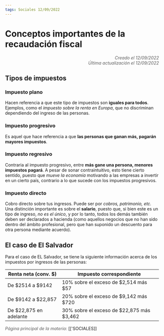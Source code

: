 ```yaml
---
tags: Sociales 12/09/2022
---
```


# Conceptos importantes de la recaudación fiscal
<div style="text-align: right; opacity: 0.7; font-style: italic;">Creado el 12/09/2022</div>
<div style="text-align: right; opacity: 0.7; font-style: italic;">Última actualización el 12/09/2022</div>

## Tipos de impuestos

### Impuesto plano
Hacen referencia a que este tipo de impuestos son **iguales para todos**. Ejemplos, como el *impuesto sobre la renta en Europa*, que no discriminan dependiendo del ingreso de las personas.

### Impuesto progresivo
Es aquel que hace referencia a que **las personas que ganan más, pagarán mayores impuestos**.

### Impuesto regresivo
Contraria al impuesto progresivo, entre **más gane una persona, menores impuestos pagará**. A pesar de sonar contraintuitivo, esto tiene cierto sentido, puesto que *mueve la economía* motivando a las empresas a invertir en un cierto país, contrario a lo que sucede con los impuestos progresivos.

### Impuesto directo
Cobro directo sobre tus ingresos. Puede ser por *cobros, patrimonio, etc.* Una distinción importante es sobre el **salario**, puesto que, si bien este es un tipo de ingreso, *no es el único*, y por lo tanto, todos los demás también deben ser declarados a hacienda (como aquellos negocios que no han sido dentro del ámbito profesional, pero que han suponido un descuento para otra persona mediante acuerdo).

## El caso de El Salvador

Para el caso de EL Salvador, se tiene la siguiente información acerca de los impuestos por ingresos de las personas:

| Renta neta (conv. $)   | Impuesto correspondiente                  |
| ---------------------- | ----------------------------------------- |
| De $2514 a $9142       | 10% sobre el exceso de $2,514 más $57     |
| De $9142 a $22,857     | 20% sobre el exceso de $9,142 más $720    |
| De $22,875 en adelante | 30% sobre el exceso de $22,875 más $3,462 | 

<span style="opacity: 0.7; font-style: italic;">Página principal de la materia:</span> [['SOCIALES]]